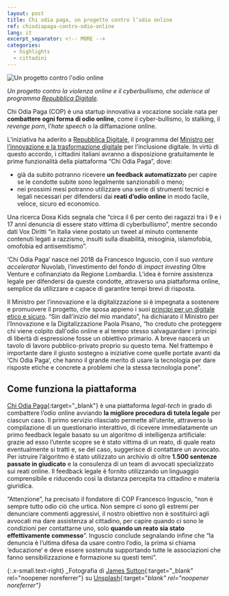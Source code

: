 ```yaml
---
layout: post
title: Chi odia paga, un progetto contro l’odio online
ref: chiodiapaga-contro-odio-online
lang: it
excerpt_separator: <!-- MORE -->
categories:
  - highlights
  - cittadini
---
```


<img class="w-100" src="{{ site.baseURL }}/assets/images/posts/chiodiapaga.jpg" alt="Un progetto contro l'odio online"/>

_Un progetto contro la violenza online e il cyberbullismo, che aderisce al programma [Repubblica Digitale](https://innovazione.gov.it/it/repubblica-digitale/)._

<!-- MORE -->

Chi Odia Paga (COP) è una startup innovativa a vocazione sociale nata per **combattere ogni forma di odio online**, come il cyber-bullismo, lo stalking, il _revenge porn_, l’_hate speech_ o la diffamazione online. 

L’iniziativa ha aderito a [Repubblica Digitale](https://innovazione.gov.it/it/repubblica-digitale/), il programma del [Ministro per l’innovazione e la trasformazione digitale](https://innovazione.gov.it/) per l’inclusione digitale. In virtù di questo accordo, i cittadini italiani avranno a disposizione gratuitamente le prime funzionalità della piattaforma “Chi Odia Paga”, dove:

- già da subito potranno ricevere **un feedback automatizzato** per capire se le condotte subite sono legalmente sanzionabili o meno;
- nei prossimi mesi potranno utilizzare una serie di strumenti tecnici e legali necessari per difendersi dai **reati d’odio online** in modo facile, veloce, sicuro ed economico.

Una ricerca Doxa Kids segnala che “circa il 6 per cento dei ragazzi tra i 9 e i 17 anni denuncia di essere stato vittima di cyberbullismo”, mentre secondo dati Vox Diritti “in Italia viene postato un tweet al minuto contenente contenuti legati a razzismo, insulti sulla disabilità, misoginia, islamofobia, omofobia ed antisemitismo”.

‘Chi Odia Paga‘ nasce nel 2018 da Francesco Inguscio, con il suo _venture accelerator_ Nuvolab, l’investimento del fondo di _impact investing_ Oltre Venture e cofinanziato da Regione Lombardia. L’idea è fornire assistenza legale per difendersi da queste condotte, attraverso una piattaforma online, semplice da utilizzare e capace di garantire tempi brevi di
risposta.

Il Ministro per l’innovazione e la digitalizzazione si è impegnata a sostenere e promuovere il progetto, che sposa appieno i suoi [principi per un digitale etico e sicuro](https://innovazione.gov.it/it/cosa-facciamo/missione/). “Sin dall’inizio del mio mandato”, ha dichiarato il Ministro per l’Innovazione e la Digitalizzazione Paola Pisano, “ho creduto che proteggere chi viene colpito dall'odio online e al tempo stesso salvaguardare i principi di libertà di espressione fosse un obiettivo primario. A breve nascerà un tavolo di lavoro pubblico-privato proprio su questo tema. Nel frattempo è importante dare il giusto sostegno a iniziative come quelle portate avanti da ‘Chi Odia Paga‘, che hanno il grande merito di usare la tecnologia per dare risposte etiche e concrete a problemi che la stessa tecnologia pone”.

## Come funziona la piattaforma

[Chi Odia Paga](https://chiodiapaga.it/){:target="_blank"} è una piattaforma _legal-tech_ in grado di combattere l’odio online avviando **la
migliore procedura di tutela legale** per ciascun caso. Il primo servizio rilasciato permette all’utente, attraverso la compilazione di un questionario interattivo, di ricevere immediatamente un primo feedback legale basato su un algoritmo di intelligenza artificiale: grazie ad esso l’utente scopre se è stato vittima di un reato, di quale reato eventualmente si
tratti e, se del caso, suggerisce di contattare un avvocato. Per istruire l’algoritmo è stato utilizzato un archivio di oltre **1.500 sentenze passate in giudicato** e la consulenza di un team di avvocati specializzato sui reati online. Il feedback legale è fornito utilizzando un linguaggio comprensibile e riducendo così la distanza percepita tra cittadino e materia giuridica.

“Attenzione”, ha precisato il fondatore di COP Francesco Inguscio, “non è sempre tutto odio ciò che urtica. Non sempre ci sono gli estremi per denunciare commenti aggressivi, il nostro obiettivo non è sostituirci agli avvocati ma dare assistenza al cittadino, per capire quando ci sono le condizioni per contattarne uno, solo **quando un reato sia stato effettivamente commesso**”. Inguscio conclude segnalando infine che “la denuncia è l’ultima difesa da usare contro l’odio, la prima si chiama ‘educazione‘ e deve essere sostenuta supportando tutte le associazioni che fanno sensibilizzazione e formazione su questi temi”.

{:.x-small.text-right}
_Fotografia di [James Sutton](https://unsplash.com/@jamessutton_photography?utm_source=unsplash&utm_medium=referral&utm_content=creditCopyText){:target="_blank" rel="noopener noreferrer"} su [Unsplash](https://unsplash.com/s/photos/bullying?utm_source=unsplash&utm_medium=referral&utm_content=creditCopyText){:target="_blank" rel="noopener noreferrer"}_
